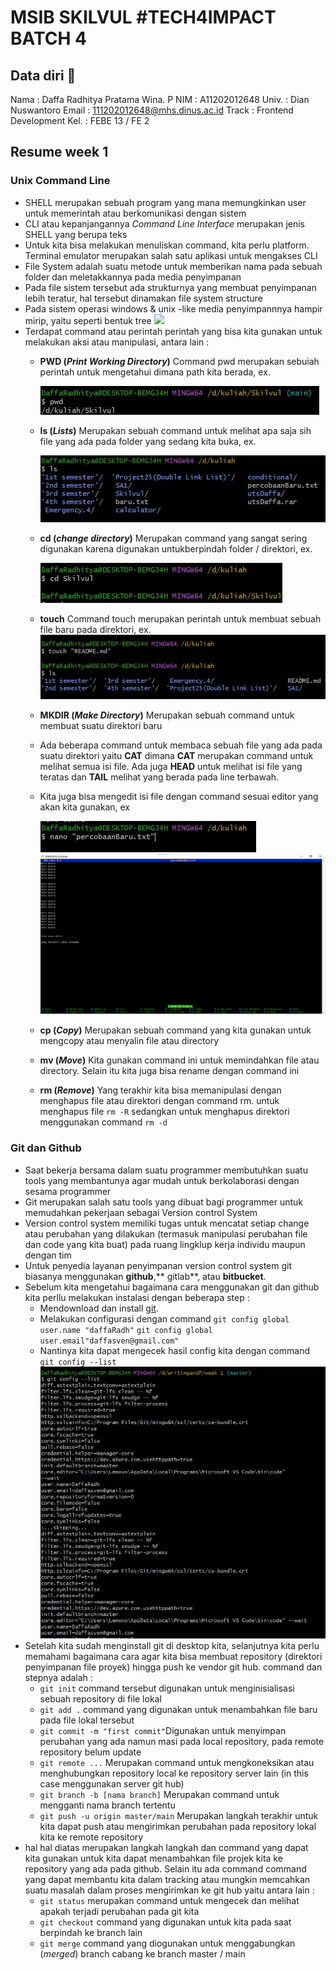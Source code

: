 ﻿
# MSIB SKILVUL #TECH4IMPACT BATCH 4

## Data diri  :rocket:
Nama		:	Daffa Radhitya Pratama Wina. P
NIM			:	A11202012648
Univ.		:	Dian Nuswantoro
Email		:	111202012648@mhs.dinus.ac.id
Track		: Frontend Development
Kel.		: FEBE 13 / FE 2

## Resume week 1
### Unix Command Line

 - SHELL merupakan sebuah program yang mana memungkinkan user untuk memerintah atau berkomunikasi dengan sistem
 - CLI atau kepanjangannya *Command Line Interface* merupakan jenis SHELL yang berupa teks
 - Untuk kita bisa melakukan menuliskan command, kita perlu platform. Terminal emulator merupakan salah satu aplikasi untuk mengakses CLI 
 - File System adalah suatu metode untuk memberikan nama pada sebuah folder dan meletakkannya pada media penyimpanan 
 - Pada file sistem tersebut ada strukturnya yang membuat penyimpanan lebih teratur, hal tersebut dinamakan file system structure
 - Pada sistem operasi windows & unix  -like media penyimpannnya hampir mirip, yaitu seperti bentuk tree 
**![](https://lh4.googleusercontent.com/8AB-1gsdCbkRUjTMT2ZDUd0Mgh_Zz9Xno-ZtMunzCs3d7PCf017A06D4iLS_C7MP73sWlujzdAREvirFp2NsWysbT0sOp83SCgo3GbJmHvW6_QwjW1T832c92xaTA6_BiFHHtgUiHM3C48AWBrDDPWD6coNMuggaj31eIKHqegtI5NBkSPVdxZnmBQIN8dTYpQeb)**
 - Terdapat command atau perintah perintah yang bisa kita gunakan untuk melakukan aksi atau manipulasi, antara lain :
	 - **PWD (*Print Working Directory*)** Command pwd merupakan sebuiah perintah untuk mengetahui dimana path kita berada, ex.

	  	![PWD command](pwd.jpg)

	 -  **ls (*Lists*)** Merupakan sebuah command untuk melihat apa saja sih file yang ada pada folder yang sedang kita buka, ex.

	 	![ls command](ls.jpg)
	 - **cd (*change directory*)** Merupakan command yang sangat sering digunakan karena digunakan untukberpindah folder / direktori, ex.

		![Tux, the Linux mascot](cd.jpg)
		
	- **touch** Command touch merupakan perintah untuk membuat sebuah file baru pada direktori, ex.
	![touch command](touch.jpg)

	- **MKDIR (*Make Directory*)** Merupakan sebuah command untuk membuat suatu direktori baru
	- Ada beberapa command untuk membaca sebuah file yang ada pada suatu direktori yaitu **CAT** dimana **CAT** merupakan command untuk melihat semua isi file. Ada juga **HEAD** untuk melihat isi file yang teratas dan **TAIL** melihat yang berada pada line terbawah.

	- Kita juga bisa mengedit isi file dengan command sesuai editor yang akan kita gunakan, ex

		![nano command](nano1.jpg) 
		![nano command](nano2.jpg)
	- **cp (*Copy*)** Merupakan sebuah command yang kita gunakan untuk mengcopy atau menyalin file atau directory
	- **mv (*Move*)** Kita gunakan command ini untuk memindahkan file atau directory. Selain itu kita juga bisa rename dengan command ini
	- **rm (*Remove*)** Yang terakhir kita bisa memanipulasi dengan menghapus file atau direktori dengan command rm. untuk menghapus file  `rm -R` sedangkan untuk menghapus direktori menggunakan command `rm -d`
### Git dan Github
 - Saat bekerja bersama dalam suatu programmer membutuhkan suatu tools yang membantunya agar mudah untuk berkolaborasi dengan sesama programmer
 - Git merupakan salah satu tools yang dibuat bagi programmer untuk memudahkan pekerjaan sebagai Version control System
 - Version control system memiliki tugas untuk mencatat setiap change atau perubahan yang dilakukan (termasuk manipulasi perubahan file dan code yang kita buat) pada ruang lingklup kerja individu maupun dengan tim
 - Untuk penyedia layanan penyimpanan version control system git biasanya menggunakan **github**,** gitlab**, atau **bitbucket**.
 - Sebelum kita mengetahui bagaimana cara menggunakan git dan github kita perllu melakukan instalasi dengan beberapa step :
	 -  Mendownload dan install [git](https://git-scm.com/downloads). 
	 - Melakukan configurasi dengan command 
		 `git config global user.name "daffaRadh"` 
		 `git config global user.email"daffasven@gmail.com"`
	- Nantinya kita dapat mengecek hasil config kita dengan command `git config --list`
		![config result command](config.jpg) 
- Setelah kita sudah menginstall  git di desktop kita, selanjutnya kita perlu memahami bagaimana cara agar kita bisa membuat repository (direktori penyimpanan file proyek) hingga push ke vendor git hub. command dan stepnya adalah :
	- `git init` command tersebut digunakan untuk menginisialisasi sebuah repository di file lokal
	- `git add .` command yang digunakan untuk menambahkan  file baru pada file lokal tersebut
	- `git commit -m "first commit"`Digunakan untuk menyimpan perubahan yang ada namun masi pada local repository, pada remote repository belum update
	- `git remote ...` Merupakan command untuk mengkoneksikan atau menghubungkan repository local ke repository server lain (in this case menggunakan server git hub)
	- `git branch -b [nama branch]` Merupakan command untuk mengganti nama branch tertentu
	- `git push -u origin master/main` Merupakan langkah terakhir untuk kita dapat push atau mengirimkan perubahan pada repository lokal kita ke remote repository
- hal hal diatas merupakan langkah langkah dan command yang dapat kita gunakan untuk kita dapat menambahkan file projek kita ke repository yang ada pada github. Selain itu ada command command yang dapat membantu kita dalam tracking atau mungkin memcahkan suatu masalah dalam proses mengirimkan ke git hub yaitu antara lain :
	- `git status` merupakan command untuk mengecek dan melihat apakah terjadi perubahan pada git kita
	- `git checkout` command yang digunakan untuk kita pada saat berpindah ke branch lain
	- `git merge` command yang diogunakan untuk menggabungkan (*merged*) branch cabang ke branch master / main 

